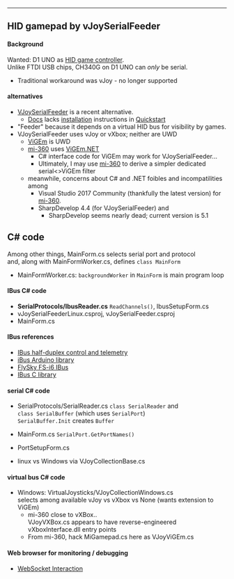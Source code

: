
---   
HID gamepad by vJoySerialFeeder
---

#### Background
Wanted: D1 UNO as [HID game controller](../Windows/HID).  
Unlike FTDI USB chips, CH340G on D1 UNO can *only* be serial.
* Traditional workaround was vJoy - no longer supported
#### alternatives
* [VJoySerialFeeder](https://github.com/Cleric-K/vJoySerialFeeder) is a recent alternative.
  * [Docs](https://github.com/Cleric-K/vJoySerialFeeder/tree/master/Docs) lacks [installation](vJoySFinstall) instructions in [Quickstart](https://github.com/Cleric-K/vJoySerialFeeder/blob/master/Docs/Quickstart.md)
* "Feeder" because it depends on a virtual HID bus for visibility by games.
* VJoySerialFeeder uses vJoy or vXbox; neither are UWD
  * [ViGEm](https://github.com/ViGEm) is UWD
  * [mi-360](https://github.com/dancol90/mi-360) uses [ViGEm.NET](https://github.com/ViGEm/ViGEm.NET)
    * C# interface code for ViGEm may work for VJoySerialFeeder...
    * Ultimately, I may use [mi-360](mi360) to derive a simpler dedicated serial<>ViGEm filter
  * meanwhile, concerns about C# and .NET foibles and incompatilities among
    * Visual Studio 2017 Community (thankfully the latest version) for [mi-360](mi360).
    * SharpDevelop 4.4 (for VJoySerialFeeder) and
      * SharpDevelop seems nearly dead; current version is 5.1

## C# code
  Among other things, MainForm.cs selects serial port and protocol  
  and, along with MainFormWorker.cs, defines `class MainForm`
* MainFormWorker.cs:  `backgroundWorker` in `MainForm` is main program loop  

#### IBus C# code
* __SerialProtocols/IbusReader.cs__ `ReadChannels()`, IbusSetupForm.cs
* vJoySerialFeederLinux.csproj, vJoySerialFeeder.csproj
* MainForm.cs

#### IBus references
* [IBus half-duplex control and telemetry](https://github.com/betaflight/betaflight/wiki/Single-wire-FlySky-(IBus)-telemetry)
* [iBus Arduino library](https://github.com/aanon4/FlySkyIBus)
* [FlySky FS-i6 IBus](https://basejunction.wordpress.com/2015/08/23/en-flysky-i6-14-channels-part1/)
* [IBus C library](https://github.com/33d/ibus-library)

#### serial C# code
* SerialProtocols/SerialReader.cs `class SerialReader` and  
  `class SerialBuffer` (which uses `SerialPort`)  
  `SerialBuffer.Init` creates `Buffer`
* MainForm.cs `SerialPort.GetPortNames()`  
* PortSetupForm.cs
  
  
* linux vs Windows via VJoyCollectionBase.cs


#### virtual bus C# code
  * Windows: VirtualJoysticks/VJoyCollectionWindows.cs  
    selects among available vJoy vs vXbox vs None (wants extension to ViGEm)
    * mi-360 close to vXBox..  
      VJoyVXBox.cs appears to have reverse-engineered vXboxInterface.dll entry points
    * From mi-360, hack MiGamepad.cs here as VJoyViGEm.cs

#### Web browser for monitoring / debugging
*  [WebSocket Interaction](https://github.com/Cleric-K/vJoySerialFeeder/blob/master/Docs/WebSocket.md)
